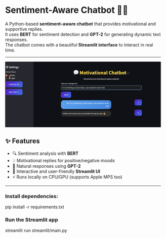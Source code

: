 # Sentiment-Aware Chatbot 🤖💬

A Python-based **sentiment-aware chatbot** that provides motivational and supportive replies.  
It uses **BERT** for sentiment detection and **GPT-2** for generating dynamic text responses.  
The chatbot comes with a beautiful **Streamlit interface** to interact in real time.  

---
![chatbot screenshot](chatbot.jpg)
## ✨ Features
- 🔍 Sentiment analysis with **BERT**
- 💡 Motivational replies for positive/negative moods
- 🧠 Natural responses using **GPT-2**
- 🎨 Interactive and user-friendly **Streamlit UI**
- ⚡ Runs locally on CPU/GPU (supports Apple MPS too)

---

### Install dependencies:
pip install -r requirements.txt

### Run the Streamlit app
streamlit run streamlit/main.py
